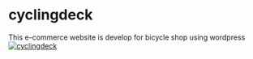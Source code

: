 # cyclingdeck
 This e-commerce website is develop for bicycle shop using wordpress
[![cyclingdeck](https://img.youtube.com/vi/PeQAVUQR-ug)](https://www.youtube.com/watch?v=PeQAVUQR-ug)
